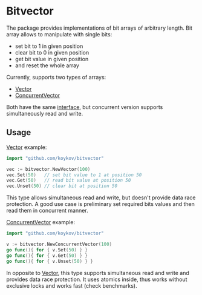 # Bitvector

The package provides implementations of bit arrays of arbitrary length. Bit array allows to manipulate with single bits:
* set bit to 1 in given position
* clear bit to 0 in given position
* get bit value in given position
* and reset the whole array

Currently, supports two types of arrays:
* [Vector](vector.go)
* [ConcurrentVector](concurrent_vector.go)

Both have the same [interface](interface.go), but concurrent version supports simultaneously read and write.

## Usage

[Vector](vector.go) example:
```go
import "github.com/koykov/bitvector"

vec := bitvector.NewVector(100)
vec.Set(50)   // set bit value to 1 at position 50
vec.Get(50)   // read bit value at position 50
vec.Unset(50) // clear bit at position 50
```
This type allows simultaneous read and write, but doesn't provide data race protection. A good use case is preliminary
set required bits values and then read them in concurrent manner.

[ConcurrentVector](concurrent_vector.go) example:
```go
import "github.com/koykov/bitvector"

v := bitvector.NewConcurrentVector(100)
go func(){ for { v.Set(50) } }
go func(){ for { v.Get(50) } }
go func(){ for { v.Unset(50) } }
```
In opposite to [Vector](vector.go), this type supports simultaneous read and write and provides data race protection.
It uses atomics inside, thus works without exclusive locks and works fast (check benchmarks).
